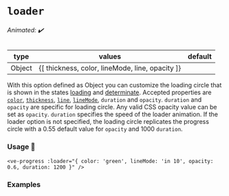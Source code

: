 # `loader`

###### Animated: ✔️

| type      | values | default |
| --------- | ------ | ------- |
| Object    | {[ thickness, color, lineMode, line, opacity ]}  |

With this option defined as Object you can customize the loading circle that is shown in the states
[loading](./loading.md) and [determinate](./determinate.md). Accepted properties are [`color`](./color.md), [`thickness`](./thickness.md), [`line`](./line.md),
[`lineMode`](./linemode.md), `duration` and `opacity`. `duration` and `opacity` are specific for loading circle. Any valid CSS 
opacity value can be set as `opacity`. `duration` specifies the speed of the loader animation. If the loader option is not 
specified, the loading circle replicates the progress circle with a 0.55 default value for `opacity` and 1000 `duration`.

### Usage 📜

```vue
<ve-progress :loader="{ color: 'green', lineMode: 'in 10', opacity: 0.6, duration: 1200 }" />
```

### Examples

<example-container preselectedState="Determinate">
<template #default="{ progress, loading, slider, noData, determinate }">
<v-e-p class="mr-2" 
    size="160" 
    :progress="progress" 
    :loading="loading" 
    :no-data="noData" 
    :determinate="determinate"
    :loader="{ color: '#F08080' }"    
></v-e-p>
<v-e-p class="mr-2" 
    size="160" 
    :progress="progress" 
    :loading="loading" 
    :no-data="noData" 
    :determinate="determinate"
    :loader="{ color: 'MediumPurple', lineMode: 'in 10', opacity: 1, thickness: 4 }"    
></v-e-p>
<v-e-p class="mr-2" 
    size="160" 
    :progress="progress" 
    :loading="loading" 
    :no-data="noData" 
    :determinate="determinate"
    :loader="{ color: 'blue', lineMode: 'in 10', opacity: 0.7, thickness: 15, duration: 4000 }"    
></v-e-p>
</template>
<template #code="{ loading, progress }">
<CodeGroup>
<CodeGroupItem >

```vue:no-v-pre
<template>
  <ve-progress 
    :progress="{{ progress }}" 
    :loader="{ color: '#F08080' }"
  />
  
  <ve-progress 
    :progress="{{ progress }}" 
    :loader="{ color: 'MediumPurple', lineMode: 'in 10', opacity: 1, thickness: 4 }"
  />
  <ve-progress 
    :progress="{{ progress }}" 
    :loader="{ 
      color: 'blue', 
      lineMode: 'in 10', 
      opacity: 0.7, 
      thickness: 15,  
      duration: 2000 
    }"
  />
</template>
```

</CodeGroupItem>
</CodeGroup>
</template>
</example-container>

